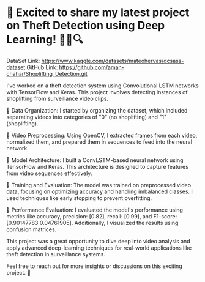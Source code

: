 # 🚀 Excited to share my latest project on Theft Detection using Deep Learning! 🕵️‍♂️🔍


DataSet Link: https://www.kaggle.com/datasets/mateohervas/dcsass-dataset
GitHub Link: https://github.com/aman-chahar/Shoplifting_Detection.git

I've worked on a theft detection system using Convolutional LSTM networks with TensorFlow and Keras. This project involves detecting instances of shoplifting from surveillance video clips.

🔹 Data Organization: I started by organizing the dataset, which included separating videos into categories of "0" (no shoplifting) and "1" (shoplifting).

🔹 Video Preprocessing: Using OpenCV, I extracted frames from each video, normalized them, and prepared them in sequences to feed into the neural network.

🔹 Model Architecture: I built a ConvLSTM-based neural network using TensorFlow and Keras. This architecture is designed to capture features from video sequences effectively.

🔹 Training and Evaluation: The model was trained on preprocessed video data, focusing on optimizing accuracy and handling imbalanced classes. I used techniques like early stopping to prevent overfitting.

🔹 Performance Evaluation: I evaluated the model's performance using metrics like accuracy, precision: [0.82], recall: [0.99], and F1-score: [0.90147783 0.04761905]. Additionally, I visualized the results using confusion matrices.

This project was a great opportunity to dive deep into video analysis and apply advanced deep-learning techniques for real-world applications like theft detection in surveillance systems.

Feel free to reach out for more insights or discussions on this exciting project. 🌟
